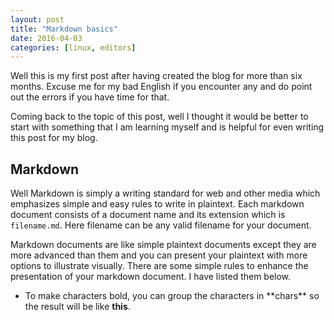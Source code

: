 ```yaml
---
layout: post
title: "Markdown basics"
date: 2016-04-03
categories: [linux, editors]
---
```

Well this is my first post after having created the blog for more than six months. Excuse me for my bad English if you encounter any and do point out the errors if you have time for that.

Coming back to the topic of this post, well I thought it would be better to start with something that I am learning myself and is helpful for even writing this post for my blog.
## Markdown 

Well Markdown is simply a writing standard for web and other media which emphasizes simple and easy rules to write in plaintext. Each markdown document consists of a document name and its extension which is `filename.md`. Here filename can be any valid filename for your document.

Markdown documents are like simple plaintext documents except they are more advanced than them and you can present your plaintext with more options to illustrate visually. There are some simple rules to enhance the presentation of your markdown document. I have listed them below.

* To make characters bold, you can group the characters in \*\*chars\*\* so the result will be like **this**. 
